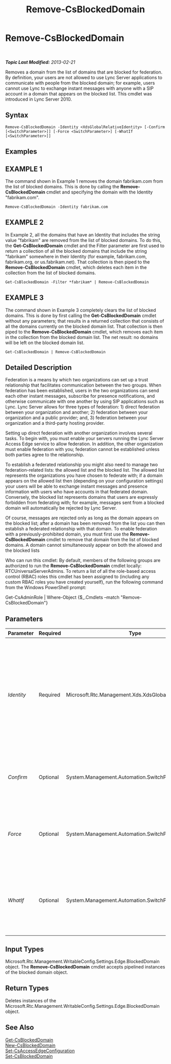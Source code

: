 ﻿---
title: Remove-CsBlockedDomain
TOCTitle: Remove-CsBlockedDomain
ms:assetid: 34485703-9e1d-47f9-9834-c2ba37249cd1
ms:mtpsurl: https://technet.microsoft.com/en-us/library/Gg425832(v=OCS.15)
ms:contentKeyID: 48183827
ms.date: 07/23/2014
mtps_version: v=OCS.15
---

<div data-xmlns="http://www.w3.org/1999/xhtml">

<div class="topic" data-xmlns="http://www.w3.org/1999/xhtml" data-msxsl="urn:schemas-microsoft-com:xslt" data-cs="http://msdn.microsoft.com/en-us/">

<div data-asp="http://msdn2.microsoft.com/asp">

# Remove-CsBlockedDomain

</div>

<div id="mainSection">

<div id="mainBody">

<span> </span>

_**Topic Last Modified:** 2013-02-21_

Removes a domain from the list of domains that are blocked for federation. By definition, your users are not allowed to use Lync Server applications to communicate with people from the blocked domain; for example, users cannot use Lync to exchange instant messages with anyone with a SIP account in a domain that appears on the blocked list. This cmdlet was introduced in Lync Server 2010.

<div>

## Syntax

    Remove-CsBlockedDomain -Identity <XdsGlobalRelativeIdentity> [-Confirm [<SwitchParameter>]] [-Force <SwitchParameter>] [-WhatIf [<SwitchParameter>]]

</div>

<div>

## Examples

<div>

## EXAMPLE 1

The command shown in Example 1 removes the domain fabrikam.com from the list of blocked domains. This is done by calling the **Remove-CsBlockedDomain** cmdlet and specifying the domain with the Identity "fabrikam.com".

    Remove-CsBlockedDomain -Identity fabrikam.com

</div>

<div>

## EXAMPLE 2

In Example 2, all the domains that have an Identity that includes the string value "fabrikam" are removed from the list of blocked domains. To do this, the **Get-CsBlockedDomain** cmdlet and the Filter parameter are first used to return a collection of all the blocked domains that include the string "fabrikam" somewhere in their Identity (for example, fabrikam.com, fabrikam.org, or us.fabrikam.net). That collection is then piped to the **Remove-CsBlockedDomain** cmdlet, which deletes each item in the collection from the list of blocked domains.

    Get-CsBlockedDomain -Filter *fabrikam* | Remove-CsBlockedDomain 

</div>

<div>

## EXAMPLE 3

The command shown in Example 3 completely clears the list of blocked domains. This is done by first calling the **Get-CsBlockedDomain** cmdlet without any parameters; that results in a returned collection that consists of all the domains currently on the blocked domain list. That collection is then piped to the **Remove-CsBlockedDomain** cmdlet, which removes each item in the collection from the blocked domain list. The net result: no domains will be left on the blocked domain list.

    Get-CsBlockedDomain | Remove-CsBlockedDomain 

</div>

</div>

<div>

## Detailed Description

Federation is a means by which two organizations can set up a trust relationship that facilitates communication between the two groups. When federation has been established, users in the two organizations can send each other instant messages, subscribe for presence notifications, and otherwise communicate with one another by using SIP applications such as Lync. Lync Server allows for three types of federation: 1) direct federation between your organization and another; 2) federation between your organization and a public provider; and, 3) federation between your organization and a third-party hosting provider.

Setting up direct federation with another organization involves several tasks. To begin with, you must enable your servers running the Lync Server Access Edge service to allow federation. In addition, the other organization must enable federation with you; federation cannot be established unless both parties agree to the relationship.

To establish a federated relationship you might also need to manage two federation-related lists: the allowed list and the blocked list. The allowed list represents the organizations you have chosen to federate with; if a domain appears on the allowed list then (depending on your configuration settings) your users will be able to exchange instant messages and presence information with users who have accounts in that federated domain. Conversely, the blocked list represents domains that users are expressly forbidden from federating with; for example, messages sent from a blocked domain will automatically be rejected by Lync Server.

Of course, messages are rejected only as long as the domain appears on the blocked list; after a domain has been removed from the list you can then establish a federated relationship with that domain. To enable federation with a previously-prohibited domain, you must first use the **Remove-CsBlockedDomain** cmdlet to remove that domain from the list of blocked domains. A domain cannot simultaneously appear on both the allowed and the blocked lists

Who can run this cmdlet: By default, members of the following groups are authorized to run the **Remove-CsBlockedDomain** cmdlet locally: RTCUniversalServerAdmins. To return a list of all the role-based access control (RBAC) roles this cmdlet has been assigned to (including any custom RBAC roles you have created yourself), run the following command from the Windows PowerShell prompt:

Get-CsAdminRole | Where-Object {$\_.Cmdlets –match "Remove-CsBlockedDomain"}

</div>

<div>

## Parameters


<table>
<colgroup>
<col style="width: 25%" />
<col style="width: 25%" />
<col style="width: 25%" />
<col style="width: 25%" />
</colgroup>
<thead>
<tr class="header">
<th>Parameter</th>
<th>Required</th>
<th>Type</th>
<th>Description</th>
</tr>
</thead>
<tbody>
<tr class="odd">
<td><p><em>Identity</em></p></td>
<td><p>Required</p></td>
<td><p>Microsoft.Rtc.Management.Xds.XdsGlobalRelativeIdentity</p></td>
<td><p>Fully qualified domain name (FQDN) of the domain to be removed from the blocked list; for example, fabrikam.com. Note that you cannot use wildcards when specifying a domain Identity.</p></td>
</tr>
<tr class="even">
<td><p><em>Confirm</em></p></td>
<td><p>Optional</p></td>
<td><p>System.Management.Automation.SwitchParameter</p></td>
<td><p>Prompts you for confirmation before executing the command.</p></td>
</tr>
<tr class="odd">
<td><p><em>Force</em></p></td>
<td><p>Optional</p></td>
<td><p>System.Management.Automation.SwitchParameter</p></td>
<td><p>Suppresses the display of any non-fatal error message that might occur when running the command.</p></td>
</tr>
<tr class="even">
<td><p><em>WhatIf</em></p></td>
<td><p>Optional</p></td>
<td><p>System.Management.Automation.SwitchParameter</p></td>
<td><p>Describes what would happen if you executed the command without actually executing the command.</p></td>
</tr>
</tbody>
</table>


</div>

<div>

## Input Types

Microsoft.Rtc.Management.WritableConfig.Settings.Edge.BlockedDomain object. The **Remove-CsBlockedDomain** cmdlet accepts pipelined instances of the blocked domain object.

</div>

<div>

## Return Types

Deletes instances of the Microsoft.Rtc.Management.WritableConfig.Settings.Edge.BlockedDomain object.

</div>

<div>

## See Also


[Get-CsBlockedDomain](get-csblockeddomain.md)  
[New-CsBlockedDomain](new-csblockeddomain.md)  
[Set-CsAccessEdgeConfiguration](set-csaccessedgeconfiguration.md)  
[Set-CsBlockedDomain](set-csblockeddomain.md)  
  

</div>

</div>

<span> </span>

</div>

</div>

</div>


